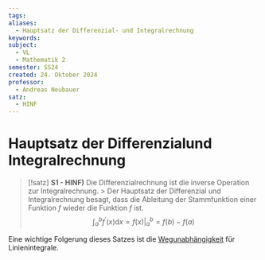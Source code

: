 ```yaml
---
tags: 
aliases:
  - Hauptsatz der Differenzial- und Integralrechnung
keywords: 
subject:
  - VL
  - Mathematik 2
semester: SS24
created: 24. Oktober 2024
professor:
  - Andreas Neubauer
satz:
  - HINF
---
```

 

# Hauptsatz der Differenzialund Integralrechnung

> [!satz] **S1 - HINF)** Die Differenzialrechnung ist die inverse Operation zur Integralrechnung.
    > Der Hauptsatz der Differenzial und Integralrechnung besagt, dass die Ableitung der Stammfunktion einer Funktion $f$ wieder die Funktion $f$ ist. 
> $$\int_a^b f^{\prime}(x) \mathrm{d} x=f(x)\Bigg|_a ^b=f(b)-f(a) $$

Eine wichtige Folgerung dieses Satzes ist die [Wegunabhängigkeit](Wegunabhängig.md) für Linienintegrale.